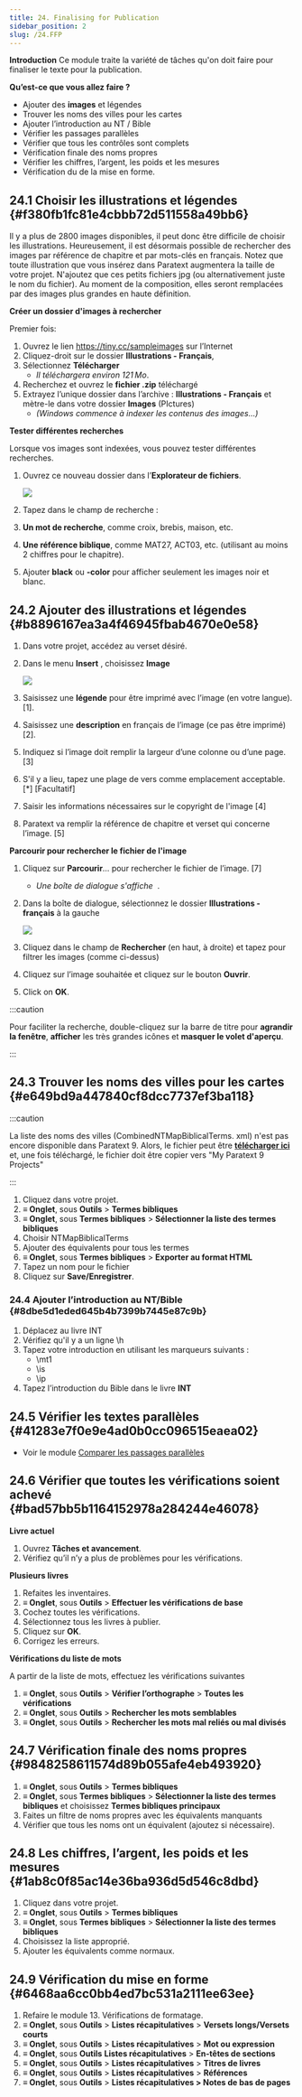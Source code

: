 ```yaml
---
title: 24. Finalising for Publication
sidebar_position: 2
slug: /24.FFP
---
```




**​Introduction** Ce module traite la variété de tâches qu'on doit faire pour finaliser le texte pour la publication.


**Qu’est-ce que vous allez faire ?**

- Ajouter des **images** et légendes
- Trouver les noms des villes pour les cartes
- Ajouter l’introduction au NT / Bible
- Vérifier les passages parallèles
- Vérifier que tous les contrôles sont complets
- Vérification finale des noms propres
- Vérifier les chiffres, l’argent, les poids et les mesures
- Vérification du de la mise en forme.

## 24.1 Choisir les illustrations et légendes {#f380fb1fc81e4cbbb72d511558a49bb6}


Il y a plus de 2800 images disponibles, il peut donc être difficile de choisir les illustrations. Heureusement, il est désormais possible de rechercher des images par référence de chapitre et par mots-clés en français. Notez que toute illustration que vous insérez dans Paratext augmentera la taille de votre projet. N'ajoutez que ces petits fichiers jpg (ou alternativement juste le nom du fichier). Au moment de la composition, elles seront remplacées par des images plus grandes en haute définition.


**Créer un dossier d'images à rechercher**


Premier fois:

1. Ouvrez le lien https://tiny.cc/sampleimages sur l’Internet
2. Cliquez-droit sur le dossier **Illustrations - Français**,
3. Sélectionnez **Télécharger**
    - _Il téléchargera environ 121 Mo_.
4. Recherchez et ouvrez le **fichier .zip** téléchargé
5. Extrayez l’unique dossier dans l’archive : **Illustrations - Français** et mètre-le dans votre dossier **Images** (PIctures)
    - _(Windows commence à indexer les contenus des images…)_

**Tester différentes recherches**


Lorsque vos images sont indexées, vous pouvez tester différentes recherches.

1. Ouvrez ce nouveau dossier dans l’**Explorateur de fichiers**.

    ![](./1630091217.png)

2. Tapez dans le champ de recherche :
3. **Un mot de recherche**, comme croix, brebis, maison, etc.
4. **Une référence biblique**, comme MAT27, ACT03, etc. (utilisant au moins 2 chiffres pour le chapitre).
5. Ajouter **black** ou **-color** pour afficher seulement les images noir et blanc.

## 24.2 Ajouter des illustrations et légendes {#b8896167ea3a4f46945fbab4670e0e58}

1. Dans votre projet, accédez au verset désiré.
2. Dans le menu **Insert** , choisissez **Image**

    ![](./1502129098.png)

3. Saisissez une **légende** pour être imprimé avec l’image (en votre langue).[1].
4. Saisissez une **description** en français de l’image (ce pas être imprimé) [2].
5. Indiquez si l’image doit remplir la largeur d’une colonne ou d’une page. [3]
6. S'il y a lieu, tapez une plage de vers comme emplacement acceptable. \[*\] \[Facultatif\]
7. Saisir les informations nécessaires sur le copyright de l'image [4]
8. Paratext va remplir la référence de chapitre et verset qui concerne l’image. [5]

**Parcourir pour rechercher le fichier de l'image**

1. Cliquez sur **Parcourir**… pour rechercher le fichier de l’image. [7]
    - _Une boîte de dialogue s'affiche_  .
2. Dans la boîte de dialogue, sélectionnez le dossier **Illustrations - français** à la gauche

    ![](./1785863083.png)

3. Cliquez dans le champ de **Rechercher** (en haut, à droite) et tapez pour filtrer les images (comme ci-dessus)
4. Cliquez sur l’image souhaitée et cliquez sur le bouton **Ouvrir**.
5. Click on **OK**.

:::caution

Pour faciliter la recherche, double-cliquez sur la barre de titre pour **agrandir la fenêtre**, **afficher** les très grandes icônes et **masquer le volet d'aperçu**.

:::




## 24.3 Trouver les noms des villes pour les cartes {#e649bd9a447840cf8dcc7737ef3ba118}


:::caution

La liste des noms des villes (CombinedNTMapBiblicalTerms. xml) n'est pas encore disponible dans Paratext 9. Alors, le fichier peut être [**télécharger ici**](pathname:///img/CombinedNTMapBiblicalTerms.xml) et, une fois téléchargé, le fichier doit être copier vers "My Paratext 9 Projects"

:::



1. Cliquez dans votre projet.
2. **≡ Onglet**, sous **Outils** &gt; **Termes bibliques**
3. **≡ Onglet**, sous **Termes bibliques** &gt; **Sélectionner la liste des termes bibliques**
4. Choisir NTMapBiblicalTerms
5. Ajouter des équivalents pour tous les termes
6. **≡ Onglet**, sous **Termes bibliques** &gt; **Exporter au format HTML**
7. Tapez un nom pour le fichier
8. Cliquez sur **Save/Enregistrer**.

### 24.4 Ajouter l’introduction au NT/Bible {#8dbe5d1eded645b4b7399b7445e87c9b}

1. Déplacez au livre INT
2. Vérifiez qu'il y a un ligne \\h
3. Tapez votre introduction en utilisant les marqueurs suivants :
    - \mt1
    - \is
    - \ip
4. Tapez l’introduction du Bible dans le livre **INT**

## 24.5 Vérifier les textes parallèles {#41283e7f0e9e4ad0b0cc096515eaea02}

- Voir le module [Comparer les passages parallèles](https://sillsdev.github.io/paratext-manual/23.PP)

## 24.6 Vérifier que toutes les vérifications soient achevé {#bad57bb5b1164152978a284244e46078}


**Livre actuel**

1. Ouvrez **Tâches et avancement**.
2. Vérifiez qu’il n’y a plus de problèmes pour les vérifications.

**Plusieurs livres**

1. Refaites les inventaires.
2. **≡ Onglet**, sous **Outils** &gt; **Effectuer les vérifications de base**
3. Cochez toutes les vérifications.
4. Sélectionnez tous les livres à publier.
5. Cliquez sur **OK**.
6. Corrigez les erreurs.

**Vérifications du liste de mots**


A partir de la liste de mots, effectuez les vérifications suivantes

1. **≡ Onglet**, sous **Outils** &gt; **Vérifier l’orthographe** &gt; **Toutes les vérifications**
2. **≡ Onglet**, sous **Outils** &gt; **Rechercher les mots semblables**
3. **≡ Onglet**, sous **Outils** &gt; **Rechercher les mots mal reliés ou mal divisés**

## 24.7 Vérification finale des noms propres {#9848258611574d89b055afe4eb493920}

1. **≡ Onglet**, sous **Outils** &gt; **Termes bibliques**
2. **≡ Onglet**, sous **Termes bibliques** &gt; **Sélectionner la liste des termes bibliques** et choisissez **Termes bibliques principaux**
3. Faites un filtre de noms propres avec les équivalents manquants
4. Vérifier que tous les noms ont un équivalent (ajoutez si nécessaire).

## 24.8 Les chiffres, l’argent, les poids et les mesures {#1ab8c0f85ac14e36ba936d5d546c8dbd}

1. Cliquez dans votre projet.
2. **≡ Onglet**, sous **Outils** &gt; **Termes bibliques**
3. **≡ Onglet**, sous **Termes bibliques** &gt; **Sélectionner la liste des termes bibliques**
4. Choisissez la liste approprié.
5. Ajouter les équivalents comme normaux.

## 24.9 Vérification du mise en forme {#6468aa6cc0bb4ed7bc531a2111ee63ee}

1. Refaire le module 13. Vérifications de formatage.
2. **≡ Onglet**, sous **Outils** &gt; **Listes récapitulatives** &gt; **Versets longs/Versets courts**
3. **≡ Onglet**, sous **Outils** &gt; **Listes récapitulatives** &gt; **Mot ou expression**
4. **≡ Onglet**, sous **Outils** **Listes récapitulatives** &gt; **En-têtes de sections**
5. **≡ Onglet**, sous **Outils** &gt; **Listes récapitulatives** &gt; **Titres de livres**
6. **≡ Onglet**, sous **Outils** &gt; **Listes récapitulatives** &gt; **Références**
7. **≡ Onglet**, sous **Outils** &gt; **Listes récapitulatives &gt; Notes de bas de pages**
